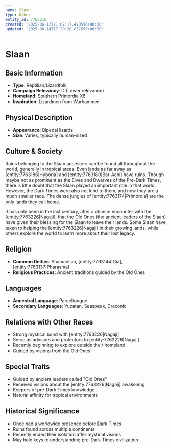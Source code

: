 ```yaml
---
name: Slaan
type: Other
entity_id: 7763216
created: '2025-06-12T21:07:17.470596+00:00'
updated: '2025-06-14T17:20:28.857659+00:00'
---
```


# Slaan

## Basic Information
- **Type**: Reptilian/Lizardfolk
- **Campaign Relevancy**: D (Lower relevance)
- **Homeland**: Southern Primordia X8
- **Inspiration**: Lizardmen from Warhammer

## Physical Description
- **Appearance**: Bipedal lizards
- **Size**: Varies, typically human-sized

## Culture & Society
Ruins belonging to the Slaan ancestors can be found all throughout the world, generally in tropical areas. Even lands as far away as [entity:7763186|Hyboria] and [entity:7763180|Bar-Achi] have ruins. Though maybe not as prominent as the Elves and Dwarves of the Pre-Dark Times, there is little doubt that the Slaan played an important role in that world. However, the Dark Times were also not kind to them, and now they are a much smaller race. The dense jungles of [entity:7763174|Primordia] are the only lands they call home.

It has only been in the last century, after a chance encounter with the [entity:7763226|Nagaji], that the Old Ones (the ancient leaders of the Slaan) have given their blessing for the Slaan to leave their lands. Some Slaan have taken to helping the [entity:7763226|Nagaji] in their growing lands, while others explore the world to learn more about their lost legacy.

## Religion
- **Common Deities**: Shamanism, [entity:7763144|Gia], [entity:7763137|Pharasma]
- **Religious Practices**: Ancient traditions guided by the Old Ones

## Languages
- **Ancestral Language**: Parceltongue
- **Secondary Languages**: Yucatan, Seaspeak, Draconic

## Relations with Other Races
- Strong mystical bond with [entity:7763226|Nagaji]
- Serve as advisors and protectors to [entity:7763226|Nagaji]
- Recently beginning to explore outside their homeland
- Guided by visions from the Old Ones

## Special Traits
- Guided by ancient leaders called "Old Ones"
- Received visions about the [entity:7763226|Nagaji] awakening
- Keepers of pre-Dark Times knowledge
- Natural affinity for tropical environments

## Historical Significance
- Once had a worldwide presence before Dark Times
- Ruins found across multiple continents
- Recently ended their isolation after mystical visions
- May hold keys to understanding pre-Dark Times civilization